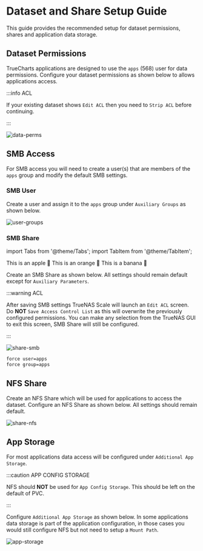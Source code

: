 # Dataset and Share Setup Guide

This guide provides the recommended setup for dataset permissions, shares and application data storage.

## Dataset Permissions

TrueCharts applications are designed to use the `apps` (568) user for data permissions. Configure your dataset permissions as shown below to allows applications access.

:::info ACL

If your existing dataset shows `Edit ACL` then you need to `Strip ACL` before continuing.

:::

![data-perms](./img/data-perms.png)

## SMB Access

For SMB access you will need to create a user(s) that are members of the `apps` group and modify the default SMB settings. 

### SMB User

Create a user and assign it to the `apps` group under `Auxiliary Groups` as shown below.

![user-groups](./img/user-groups.png)

### SMB Share

import Tabs from '@theme/Tabs';
import TabItem from '@theme/TabItem';

<Tabs>
  <TabItem value="apple" label="Apple" default>
    This is an apple 🍎
  </TabItem>
  <TabItem value="orange" label="Orange">
    This is an orange 🍊
  </TabItem>
  <TabItem value="banana" label="Banana">
    This is a banana 🍌
  </TabItem>
</Tabs>

Create an SMB Share as shown below. All settings should remain default except for `Auxiliary Parameters`.

:::warning ACL

After saving SMB settings TrueNAS Scale will launch an `Edit ACL` screen. Do **NOT** `Save Access Control List` as this will overwrite the previously configured permissions. You can make any selection from the TrueNAS GUI to exit this screen, SMB Share will still be configured.

:::

![share-smb](./img/share-smb.png)

```bash
force user=apps
force group=apps
```

## NFS Share

Create an NFS Share which will be used for applications to access the dataset. Configure an NFS Share as shown below. All settings should remain default.

![share-nfs](./img/share-nfs.png)

## App Storage

For most applications data access will be configured under `Additional App Storage`.

:::caution APP CONFIG STORAGE

NFS should **NOT** be used for `App Config Storage`. This should be left on the default of PVC.

:::

Configure `Additional App Storage` as shown below. In some applications data storage is part of the application configuration, in those cases you would still configure NFS but not need to setup a `Mount Path`.

![app-storage](./img/app-storage.png)

